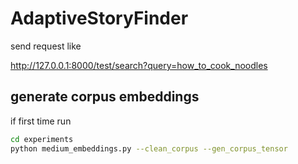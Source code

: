 # AdaptiveStoryFinder

send request like

http://127.0.0.1:8000/test/search?query=how_to_cook_noodles

## generate corpus embeddings

if first time run

```bash
cd experiments
python medium_embeddings.py --clean_corpus --gen_corpus_tensor
```
